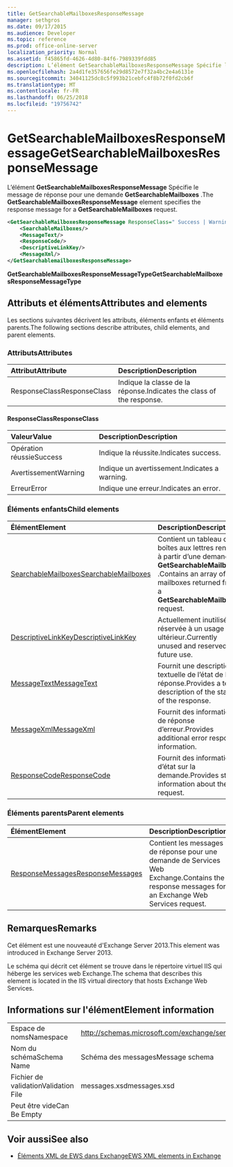 ```yaml
---
title: GetSearchableMailboxesResponseMessage
manager: sethgros
ms.date: 09/17/2015
ms.audience: Developer
ms.topic: reference
ms.prod: office-online-server
localization_priority: Normal
ms.assetid: f45865fd-4626-4d80-84f6-7989339fdd85
description: L’élément GetSearchableMailboxesResponseMessage Spécifie le message de réponse pour une demande GetSearchableMailboxes.
ms.openlocfilehash: 2a4d1fe357656fe29d8572e7f32a4bc2e4a6131e
ms.sourcegitcommit: 34041125dc8c5f993b21cebfc4f8b72f0fd2cb6f
ms.translationtype: MT
ms.contentlocale: fr-FR
ms.lasthandoff: 06/25/2018
ms.locfileid: "19756742"
---
```

# <a name="getsearchablemailboxesresponsemessage"></a><span data-ttu-id="3efe1-103">GetSearchableMailboxesResponseMessage</span><span class="sxs-lookup"><span data-stu-id="3efe1-103">GetSearchableMailboxesResponseMessage</span></span>

<span data-ttu-id="3efe1-104">L’élément **GetSearchableMailboxesResponseMessage** Spécifie le message de réponse pour une demande **GetSearchableMailboxes** .</span><span class="sxs-lookup"><span data-stu-id="3efe1-104">The **GetSearchableMailboxesResponseMessage** element specifies the response message for a **GetSearchableMailboxes** request.</span></span> 
  
```XML
<GetSearchableMailboxesResponseMessage ResponseClass=" Success | Warning | Error ">
    <SearchableMailboxes/>
    <MessageText/>
    <ResponseCode/>
    <DescriptiveLinkKey/>
    <MessageXml/>
</GetSearchablemailboxesResponseMessage>
```

 <span data-ttu-id="3efe1-105">**GetSearchableMailboxesResponseMessageType**</span><span class="sxs-lookup"><span data-stu-id="3efe1-105">**GetSearchableMailboxesResponseMessageType**</span></span>
## <a name="attributes-and-elements"></a><span data-ttu-id="3efe1-106">Attributs et éléments</span><span class="sxs-lookup"><span data-stu-id="3efe1-106">Attributes and elements</span></span>

<span data-ttu-id="3efe1-107">Les sections suivantes décrivent les attributs, éléments enfants et éléments parents.</span><span class="sxs-lookup"><span data-stu-id="3efe1-107">The following sections describe attributes, child elements, and parent elements.</span></span>
  
### <a name="attributes"></a><span data-ttu-id="3efe1-108">Attributs</span><span class="sxs-lookup"><span data-stu-id="3efe1-108">Attributes</span></span>

|<span data-ttu-id="3efe1-109">**Attribut**</span><span class="sxs-lookup"><span data-stu-id="3efe1-109">**Attribute**</span></span>|<span data-ttu-id="3efe1-110">**Description**</span><span class="sxs-lookup"><span data-stu-id="3efe1-110">**Description**</span></span>|
|:-----|:-----|
|<span data-ttu-id="3efe1-111">ResponseClass</span><span class="sxs-lookup"><span data-stu-id="3efe1-111">ResponseClass</span></span>  <br/> |<span data-ttu-id="3efe1-112">Indique la classe de la réponse.</span><span class="sxs-lookup"><span data-stu-id="3efe1-112">Indicates the class of the response.</span></span>  <br/> |
   
#### <a name="responseclass"></a><span data-ttu-id="3efe1-113">ResponseClass</span><span class="sxs-lookup"><span data-stu-id="3efe1-113">ResponseClass</span></span>

|<span data-ttu-id="3efe1-114">**Valeur**</span><span class="sxs-lookup"><span data-stu-id="3efe1-114">**Value**</span></span>|<span data-ttu-id="3efe1-115">**Description**</span><span class="sxs-lookup"><span data-stu-id="3efe1-115">**Description**</span></span>|
|:-----|:-----|
|<span data-ttu-id="3efe1-116">Opération réussie</span><span class="sxs-lookup"><span data-stu-id="3efe1-116">Success</span></span>  <br/> |<span data-ttu-id="3efe1-117">Indique la réussite.</span><span class="sxs-lookup"><span data-stu-id="3efe1-117">Indicates success.</span></span>  <br/> |
|<span data-ttu-id="3efe1-118">Avertissement</span><span class="sxs-lookup"><span data-stu-id="3efe1-118">Warning</span></span>  <br/> |<span data-ttu-id="3efe1-119">Indique un avertissement.</span><span class="sxs-lookup"><span data-stu-id="3efe1-119">Indicates a warning.</span></span>  <br/> |
|<span data-ttu-id="3efe1-120">Erreur</span><span class="sxs-lookup"><span data-stu-id="3efe1-120">Error</span></span>  <br/> |<span data-ttu-id="3efe1-121">Indique une erreur.</span><span class="sxs-lookup"><span data-stu-id="3efe1-121">Indicates an error.</span></span>  <br/> |
   
### <a name="child-elements"></a><span data-ttu-id="3efe1-122">Éléments enfants</span><span class="sxs-lookup"><span data-stu-id="3efe1-122">Child elements</span></span>

|<span data-ttu-id="3efe1-123">**Élément**</span><span class="sxs-lookup"><span data-stu-id="3efe1-123">**Element**</span></span>|<span data-ttu-id="3efe1-124">**Description**</span><span class="sxs-lookup"><span data-stu-id="3efe1-124">**Description**</span></span>|
|:-----|:-----|
|[<span data-ttu-id="3efe1-125">SearchableMailboxes</span><span class="sxs-lookup"><span data-stu-id="3efe1-125">SearchableMailboxes</span></span>](searchablemailboxes.md) <br/> |<span data-ttu-id="3efe1-126">Contient un tableau de boîtes aux lettres renvoyé à partir d’une demande **GetSearchableMailboxes** .</span><span class="sxs-lookup"><span data-stu-id="3efe1-126">Contains an array of the mailboxes returned from a **GetSearchableMailboxes** request.</span></span>  <br/> |
|[<span data-ttu-id="3efe1-127">DescriptiveLinkKey</span><span class="sxs-lookup"><span data-stu-id="3efe1-127">DescriptiveLinkKey</span></span>](descriptivelinkkey.md) <br/> |<span data-ttu-id="3efe1-128">Actuellement inutilisée et réservée à un usage ultérieur.</span><span class="sxs-lookup"><span data-stu-id="3efe1-128">Currently unused and reserved for future use.</span></span>  <br/> |
|[<span data-ttu-id="3efe1-129">MessageText</span><span class="sxs-lookup"><span data-stu-id="3efe1-129">MessageText</span></span>](messagetext.md) <br/> |<span data-ttu-id="3efe1-130">Fournit une description textuelle de l’état de la réponse.</span><span class="sxs-lookup"><span data-stu-id="3efe1-130">Provides a text description of the status of the response.</span></span>  <br/> |
|[<span data-ttu-id="3efe1-131">MessageXml</span><span class="sxs-lookup"><span data-stu-id="3efe1-131">MessageXml</span></span>](messagexml.md) <br/> |<span data-ttu-id="3efe1-132">Fournit des informations de réponse d’erreur.</span><span class="sxs-lookup"><span data-stu-id="3efe1-132">Provides additional error response information.</span></span>  <br/> |
|[<span data-ttu-id="3efe1-133">ResponseCode</span><span class="sxs-lookup"><span data-stu-id="3efe1-133">ResponseCode</span></span>](responsecode.md) <br/> |<span data-ttu-id="3efe1-134">Fournit des informations d’état sur la demande.</span><span class="sxs-lookup"><span data-stu-id="3efe1-134">Provides status information about the request.</span></span>  <br/> |
   
### <a name="parent-elements"></a><span data-ttu-id="3efe1-135">Éléments parents</span><span class="sxs-lookup"><span data-stu-id="3efe1-135">Parent elements</span></span>

|<span data-ttu-id="3efe1-136">**Élément**</span><span class="sxs-lookup"><span data-stu-id="3efe1-136">**Element**</span></span>|<span data-ttu-id="3efe1-137">**Description**</span><span class="sxs-lookup"><span data-stu-id="3efe1-137">**Description**</span></span>|
|:-----|:-----|
|[<span data-ttu-id="3efe1-138">ResponseMessages</span><span class="sxs-lookup"><span data-stu-id="3efe1-138">ResponseMessages</span></span>](responsemessages.md) <br/> |<span data-ttu-id="3efe1-139">Contient les messages de réponse pour une demande de Services Web Exchange.</span><span class="sxs-lookup"><span data-stu-id="3efe1-139">Contains the response messages for an Exchange Web Services request.</span></span>  <br/> |
   
## <a name="remarks"></a><span data-ttu-id="3efe1-140">Remarques</span><span class="sxs-lookup"><span data-stu-id="3efe1-140">Remarks</span></span>

<span data-ttu-id="3efe1-141">Cet élément est une nouveauté d'Exchange Server 2013.</span><span class="sxs-lookup"><span data-stu-id="3efe1-141">This element was introduced in Exchange Server 2013.</span></span>
  
<span data-ttu-id="3efe1-142">Le schéma qui décrit cet élément se trouve dans le répertoire virtuel IIS qui héberge les services web Exchange.</span><span class="sxs-lookup"><span data-stu-id="3efe1-142">The schema that describes this element is located in the IIS virtual directory that hosts Exchange Web Services.</span></span>
  
## <a name="element-information"></a><span data-ttu-id="3efe1-143">Informations sur l'élément</span><span class="sxs-lookup"><span data-stu-id="3efe1-143">Element information</span></span>

|||
|:-----|:-----|
|<span data-ttu-id="3efe1-144">Espace de noms</span><span class="sxs-lookup"><span data-stu-id="3efe1-144">Namespace</span></span>  <br/> |http://schemas.microsoft.com/exchange/services/2006/messages  <br/> |
|<span data-ttu-id="3efe1-145">Nom du schéma</span><span class="sxs-lookup"><span data-stu-id="3efe1-145">Schema Name</span></span>  <br/> |<span data-ttu-id="3efe1-146">Schéma des messages</span><span class="sxs-lookup"><span data-stu-id="3efe1-146">Message schema</span></span>  <br/> |
|<span data-ttu-id="3efe1-147">Fichier de validation</span><span class="sxs-lookup"><span data-stu-id="3efe1-147">Validation File</span></span>  <br/> |<span data-ttu-id="3efe1-148">messages.xsd</span><span class="sxs-lookup"><span data-stu-id="3efe1-148">messages.xsd</span></span>  <br/> |
|<span data-ttu-id="3efe1-149">Peut être vide</span><span class="sxs-lookup"><span data-stu-id="3efe1-149">Can Be Empty</span></span>  <br/> ||
   
## <a name="see-also"></a><span data-ttu-id="3efe1-150">Voir aussi</span><span class="sxs-lookup"><span data-stu-id="3efe1-150">See also</span></span>



- [<span data-ttu-id="3efe1-151">Éléments XML de EWS dans Exchange</span><span class="sxs-lookup"><span data-stu-id="3efe1-151">EWS XML elements in Exchange</span></span>](ews-xml-elements-in-exchange.md)

